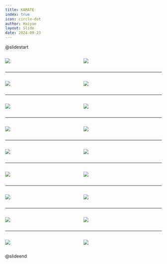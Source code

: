 ```yaml
---
title: KARATE
index: true
icon: circle-dot
author: Haiyue
layout: Slide
date: 2024-09-23
---
```

 
@slidestart

<div style="display:flex">
<div style="flex:1">

![](/reading/english/Level-L/KARATE/001.webp)
</div>
<div style="flex:1">

![](/reading/english/Level-L/KARATE/002.webp)
</div>
</div>

---

<div style="display:flex">
<div style="flex:1">

![](/reading/english/Level-L/KARATE/003.webp)
</div>
<div style="flex:1">

![](/reading/english/Level-L/KARATE/004.webp)
</div>
</div>

---

<div style="display:flex">
<div style="flex:1">

![](/reading/english/Level-L/KARATE/005.webp)
</div>
<div style="flex:1">

![](/reading/english/Level-L/KARATE/006.webp)
</div>
</div>

---

<div style="display:flex">
<div style="flex:1">

![](/reading/english/Level-L/KARATE/007.webp)
</div>
<div style="flex:1">

![](/reading/english/Level-L/KARATE/008.webp)
</div>
</div>

---

<div style="display:flex">
<div style="flex:1">

![](/reading/english/Level-L/KARATE/009.webp)
</div>
<div style="flex:1">

![](/reading/english/Level-L/KARATE/010.webp)
</div>
</div>

---

<div style="display:flex">
<div style="flex:1">

![](/reading/english/Level-L/KARATE/011.webp)
</div>
<div style="flex:1">

![](/reading/english/Level-L/KARATE/012.webp)
</div>
</div>

---

<div style="display:flex">
<div style="flex:1">

![](/reading/english/Level-L/KARATE/013.webp)
</div>
<div style="flex:1">

![](/reading/english/Level-L/KARATE/014.webp)
</div>
</div>

---

<div style="display:flex">
<div style="flex:1">

![](/reading/english/Level-L/KARATE/015.webp)
</div>
<div style="flex:1">

![](/reading/english/Level-L/KARATE/016.webp)
</div>
</div>

---

<div style="display:flex">
<div style="flex:1">

![](/reading/english/Level-L/KARATE/017.webp)
</div>
<div style="flex:1">

![](/reading/english/Level-L/KARATE/018.webp)
</div>
</div>

@slideend